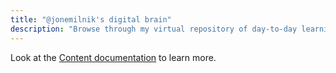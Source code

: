 ```yaml
---
title: "@jonemilnik's digital brain"
description: "Browse through my virtual repository of day-to-day learnings and insights."
---
```


Look at the [Content documentation](https://content.nuxtjs.org/) to learn more.
